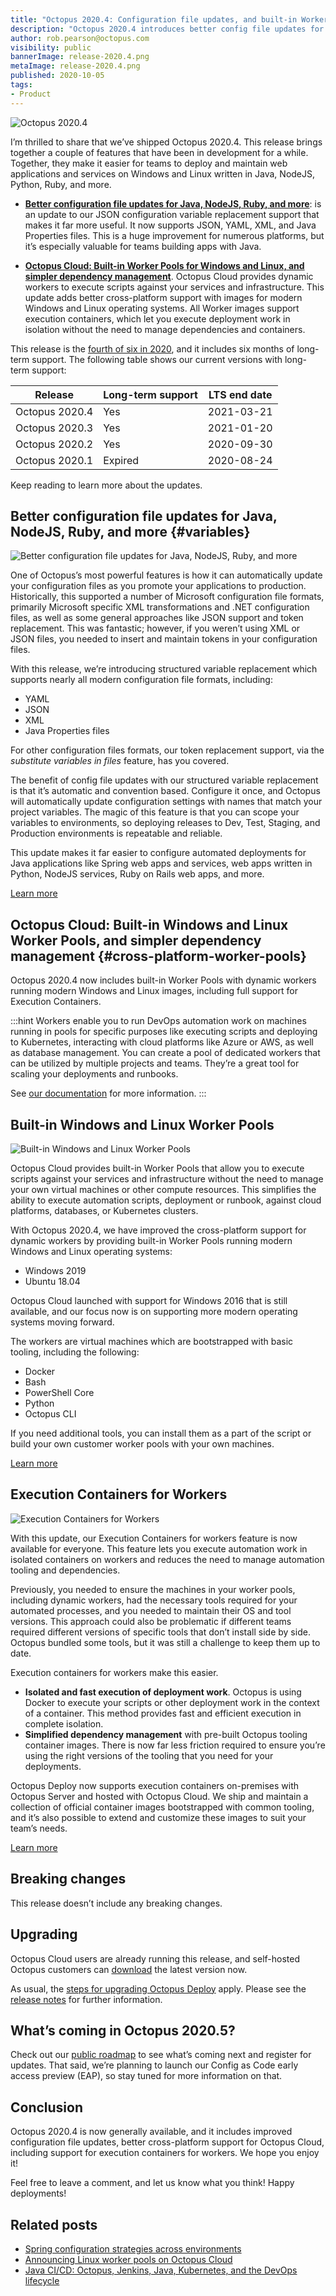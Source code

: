```yaml
---
title: "Octopus 2020.4: Configuration file updates, and built-in Worker Pools for Windows and Linux on Octopus Cloud"
description: "Octopus 2020.4 introduces better config file updates for Java, NodeJS, and Ruby, and adds built-in Worker Pools on Octopus Cloud for both Windows and Linux."
author: rob.pearson@octopus.com
visibility: public
bannerImage: release-2020.4.png
metaImage: release-2020.4.png
published: 2020-10-05
tags:
- Product
---
```


![Octopus 2020.4](release-2020.4.png)

I’m thrilled to share that we’ve shipped Octopus 2020.4. This release brings together a couple of features that have been in development for a while. Together, they make it easier for teams to deploy and maintain web applications and services on Windows and Linux written in Java, NodeJS, Python, Ruby, and more.

* **[Better configuration file updates for Java, NodeJS, Ruby, and more](/blog/2020-09/octopus-release-2020-4/index.md#variables)**: is an update to our JSON configuration variable replacement support that makes it far more useful. It now supports JSON, YAML, XML, and Java Properties files. This is a huge improvement for numerous platforms, but it’s especially valuable for teams building apps with Java.

* **[Octopus Cloud: Built-in Worker Pools for Windows and Linux, and simpler dependency management](/blog/2020-09/octopus-release-2020-4/index.md#cross-platform-worker-pools)**. Octopus Cloud provides dynamic workers to execute scripts against your services and infrastructure. This update adds better cross-platform support with images for modern Windows and Linux operating systems. All Worker images support execution containers, which let you execute deployment work in isolation without the need to manage dependencies and containers.

This release is the [fourth of six in 2020](/blog/2020-03/releases-and-lts/index.md), and it includes six months of long-term support. The following table shows our current versions with long-term support:

| Release               | Long-term support  | LTS end date |
| --------------------- | ------------------ | ------------ |
| Octopus 2020.4        | Yes                | 2021-03-21   |
| Octopus 2020.3        | Yes                | 2021-01-20   |
| Octopus 2020.2        | Yes                | 2020-09-30   |
| Octopus 2020.1        | Expired            | 2020-08-24   |

Keep reading to learn more about the updates.

## Better configuration file updates for Java, NodeJS, Ruby, and more {#variables}

![Better configuration file updates for Java, NodeJS, Ruby, and more](config-file-updates.png "width=500")

One of Octopus’s most powerful features is how it can automatically update your configuration files as you promote your applications to production. Historically, this supported a number of Microsoft configuration file formats, primarily Microsoft specific XML transformations and .NET configuration files, as well as some general approaches like JSON support and token replacement. This was fantastic; however, if you weren’t using XML or JSON files, you needed to insert and maintain tokens in your configuration files. 

With this release, we’re introducing structured variable replacement which supports nearly all modern configuration file formats, including:

* YAML
* JSON 
* XML 
* Java Properties files

For other configuration files formats, our token replacement support, via the *substitute variables in files* feature, has you covered. 

The benefit of config file updates with our structured variable replacement is that it’s automatic and convention based. Configure it once, and Octopus will automatically update configuration settings with names that match your project variables. The magic of this feature is that you can scope your variables to environments, so deploying releases to Dev, Test, Staging, and Production environments is repeatable and reliable.

This update makes it far easier to configure automated deployments for Java applications like Spring web apps and services, web apps written in Python, NodeJS services, Ruby on Rails web apps, and more.

[Learn more](/blog/2020-09/spring-environment-configuration/index.md)

## Octopus Cloud: Built-in Windows and Linux Worker Pools, and simpler dependency management {#cross-platform-worker-pools}

Octopus 2020.4 now includes built-in Worker Pools with dynamic workers running modern Windows and Linux images, including full support for Execution Containers.

:::hint
Workers enable you to run DevOps automation work on machines running in pools for specific purposes like executing scripts and deploying to Kubernetes, interacting with cloud platforms like Azure or AWS, as well as database management. You can create a pool of dedicated workers that can be utilized by multiple projects and teams. They’re a great tool for scaling your deployments and runbooks.

See [our documentation](https://octopus.com/docs/infrastructure/workers) for more information.
:::

## Built-in Windows and Linux Worker Pools

![Built-in Windows and Linux Worker Pools](worker-pool-configuration.png "width=500")

Octopus Cloud provides built-in Worker Pools that allow you to execute scripts against your services and infrastructure without the need to manage your own virtual machines or other compute resources. This simplifies the ability to execute automation scripts, deployment or runbook, against cloud platforms, databases, or Kubernetes clusters. 

With Octopus 2020.4, we have improved the cross-platform support for dynamic workers by providing built-in Worker Pools running modern Windows and Linux operating systems:
* Windows 2019
* Ubuntu 18.04

Octopus Cloud launched with support for Windows 2016 that is still available, and our focus now is on supporting more modern operating systems moving forward.

The workers are virtual machines which are bootstrapped with basic tooling, including the following: 

* Docker
* Bash
* PowerShell Core
* Python
* Octopus CLI

If you need additional tools, you can install them as a part of the script or build your own customer worker pools with your own machines. 

[Learn more](/blog/2020-09/octopus-cloud-built-in-linux-worker-pools/index.md)

## Execution Containers for Workers

![Execution Containers for Workers](execution-containers.png "width=500")

With this update, our Execution Containers for workers feature is now available for everyone. This feature lets you execute automation work in isolated containers on workers and reduces the need to manage automation tooling and dependencies.

Previously, you needed to ensure the machines in your worker pools, including dynamic workers, had the necessary tools required for your automated processes, and you needed to maintain their OS and tool versions. This approach could also be problematic if different teams required different versions of specific tools that don’t install side by side. Octopus bundled some tools, but it was still a challenge to keep them up to date.

Execution containers for workers make this easier.

* **Isolated and fast execution of deployment work**. Octopus is using Docker to execute your scripts or other deployment work in the context of a container. This method provides fast and efficient execution in complete isolation.
* **Simplified dependency management** with pre-built Octopus tooling container images. There is now far less friction required to ensure you’re using the right versions of the tooling that you need for your deployments.

Octopus Deploy now supports execution containers on-premises with Octopus Server and hosted with Octopus Cloud. We ship and maintain a collection of official container images bootstrapped with common tooling, and it’s also possible to extend and customize these images to suit your team’s needs. 

[Learn more](/blog/2020-06/execution-containers/index.md)

## Breaking changes

This release doesn’t include any breaking changes.

## Upgrading

Octopus Cloud users are already running this release, and self-hosted Octopus customers can [download](https://octopus.com/downloads/2020.4.0) the latest version now.  

As usual, the [steps for upgrading Octopus Deploy](https://octopus.com/docs/administration/upgrading) apply. Please see the [release notes](https://octopus.com/downloads/compare?to=2020.4.0) for further information.

## What’s coming in Octopus 2020.5?

Check out our [public roadmap](https://octopus.com/roadmap) to see what’s coming next and register for updates. That said, we’re planning to launch our Config as Code early access preview (EAP), so stay tuned for more information on that. 

## Conclusion

Octopus 2020.4 is now generally available, and it includes improved configuration file updates, better cross-platform support for Octopus Cloud, including support for execution containers for workers. We hope you enjoy it! 

Feel free to leave a comment, and let us know what you think! Happy deployments!

## Related posts

* [Spring configuration strategies across environments](/blog/2020-09/spring-environment-configuration/index.md)
* [Announcing Linux worker pools on Octopus Cloud](/blog/2020-09/octopus-cloud-built-in-linux-worker-pools/index.md)
* [Java CI/CD: Octopus, Jenkins, Java, Kubernetes, and the DevOps lifecycle](/blog/2020-09/java-ci-cd-co/index.md)
